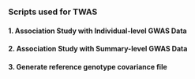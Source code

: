 ### Scripts used for TWAS

#### 1. Association Study with Individual-level GWAS Data


#### 2. Association Study with Summary-level GWAS Data


#### 3. Generate reference genotype covariance file

